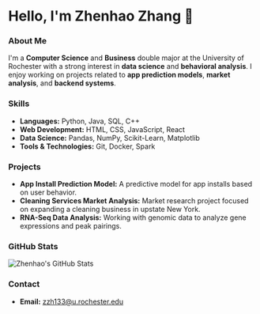 # Hello, I'm Zhenhao Zhang 👋

### About Me
I'm a **Computer Science** and **Business** double major at the University of Rochester with a strong interest in **data science** and **behavioral analysis**. I enjoy working on projects related to **app prediction models**, **market analysis**, and **backend systems**.

### Skills
- **Languages:** Python, Java, SQL, C++
- **Web Development:** HTML, CSS, JavaScript, React
- **Data Science:** Pandas, NumPy, Scikit-Learn, Matplotlib
- **Tools & Technologies:** Git, Docker, Spark

### Projects
- **App Install Prediction Model:** A predictive model for app installs based on user behavior.
- **Cleaning Services Market Analysis:** Market research project focused on expanding a cleaning business in upstate New York.
- **RNA-Seq Data Analysis:** Working with genomic data to analyze gene expressions and peak pairings.

### GitHub Stats
![Zhenhao's GitHub Stats](https://github-readme-stats.vercel.app/api?username=X0X0X00&show_icons=true&theme=radical)

### Contact
- **Email:** zzh133@u.rochester.edu

